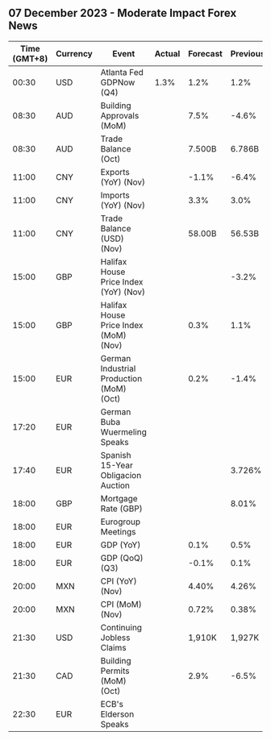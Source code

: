 ## 07 December 2023 - Moderate Impact Forex News

| Time (GMT+8) | Currency | Event | Actual | Forecast | Previous |
|------|----------|-------|--------|----------|----------|
| 00:30 | USD | Atlanta Fed GDPNow (Q4) | 1.3% | 1.2% | 1.2% |
| 08:30 | AUD | Building Approvals (MoM) |  | 7.5% | -4.6% |
| 08:30 | AUD | Trade Balance (Oct) |  | 7.500B | 6.786B |
| 11:00 | CNY | Exports (YoY) (Nov) |  | -1.1% | -6.4% |
| 11:00 | CNY | Imports (YoY) (Nov) |  | 3.3% | 3.0% |
| 11:00 | CNY | Trade Balance (USD) (Nov) |  | 58.00B | 56.53B |
| 15:00 | GBP | Halifax House Price Index (YoY) (Nov) |  |  | -3.2% |
| 15:00 | GBP | Halifax House Price Index (MoM) (Nov) |  | 0.3% | 1.1% |
| 15:00 | EUR | German Industrial Production (MoM) (Oct) |  | 0.2% | -1.4% |
| 17:20 | EUR | German Buba Wuermeling Speaks |  |  |  |
| 17:40 | EUR | Spanish 15-Year Obligacion Auction |  |  | 3.726% |
| 18:00 | GBP | Mortgage Rate (GBP) |  |  | 8.01% |
| 18:00 | EUR | Eurogroup Meetings |  |  |  |
| 18:00 | EUR | GDP (YoY) |  | 0.1% | 0.5% |
| 18:00 | EUR | GDP (QoQ) (Q3) |  | -0.1% | 0.1% |
| 20:00 | MXN | CPI (YoY) (Nov) |  | 4.40% | 4.26% |
| 20:00 | MXN | CPI (MoM) (Nov) |  | 0.72% | 0.38% |
| 21:30 | USD | Continuing Jobless Claims |  | 1,910K | 1,927K |
| 21:30 | CAD | Building Permits (MoM) (Oct) |  | 2.9% | -6.5% |
| 22:30 | EUR | ECB's Elderson Speaks |  |  |  |
